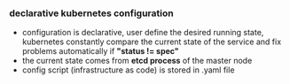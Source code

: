 ### declarative kubernetes configuration

- configuration is declarative, user define the desired running state, kubernetes constantly compare the current state of the service and fix problems automatically if **"status != spec"**
- the current state comes from **etcd process** of the master node
- config script (infrastructure as code) is stored in .yaml file
